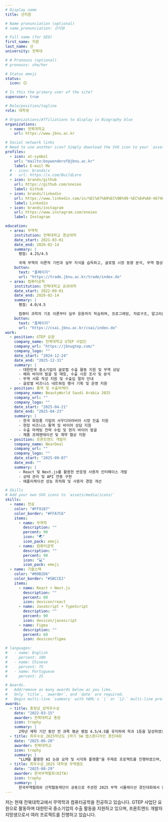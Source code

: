 ```yaml
---
# Display name
title: 선지원

# Name pronunciation (optional)
# name_pronunciation: 선지원

# Full name (for SEO)
first_name: 지원
last_name: 선
university: 전북대

# # Pronouns (optional)
# pronouns: she/her

# Status emoji
status:
  icon: 😊

# Is this the primary user of the site?
superuser: true

# Role/position/tagline
role: 대학생

# Organizations/Affiliations to display in Biography blox
organizations:
  - name: 전북대학교
    url: https://www.jbnu.ac.kr

# Social network links
# Need to use another icon? Simply download the SVG icon to your `assets/media/icons/` folder.
profiles:
  - icon: at-symbol
    url: "mailto:boywonderof@jbnu.ac.kr"
    label: E-mail Me
  # - icon: brands/x
  #   url: https://x.com/BuildLore
  - icon: brands/github
    url: https://github.com/oneieo
    label: Github
  - icon: brands/linkedin
    url: https://www.linkedin.com/in/%EC%A7%80%EC%9B%90-%EC%84%A0-467467366/
    label: Linkedin
  - icon: brands/instagram
    url: https://www.instagram.com/oneieo
    label: Instagram

education:
  - area: 무역학
    institution: 전북대학교 경상대학
    date_start: 2021-03-01
    date_end: 2026-02-14
    summary: |
      평점: 4.25/4.5

      국제 무역의 이론적 기반과 실무 지식을 습득하고, 글로벌 시장 동향 분석, 무역 협상, 수출입 절차, 국제 마케팅 전략 등을 학습하여 글로벌 비즈니스 전문가로서 성장했습니다.
    button:
      text: "홈페이지"
      url: "https://trade.jbnu.ac.kr/trade/index.do"
  - area: 컴퓨터공학
    institution: 전북대학교 공과대학
    date_start: 2022-09-01
    date_end: 2026-02-14
    summary: |
      평점: 4.0/4.5

      컴퓨터 과학의 기초 이론부터 실무 응용까지 학습하며, 프로그래밍, 자료구조, 알고리즘, 데이터베이스, 인공지능 등을 통해 혁신적인 소프트웨어 솔루션을 개발하는 능력을 키웠습니다.
    button:
      text: "홈페이지"
      url: "https://csai.jbnu.ac.kr/csai/index.do"
work:
  - position: GTEP 요원
    company_name: 전북대학교 GTEP 사업단
    company_url: "https://jbnugtep.com/"
    company_logo: ""
    date_start: "2024-12-24"
    date_end: "2025-12-31"
    summary: |
      - 대한민국 중소기업의 글로벌 수출 활동 지원 및 무역 상담
      - 해외 바이어 발굴 및 매칭, 수출 시장 조사 및 분석
      - 무역 서류 작성 지원 및 수출입 절차 안내
      - 글로벌 비즈니스 네트워킹 행사 기획 및 운영 지원
  - position: 통역 및 수출마케터
    company_name: BeautyWorld Saudi Arabia 2025
    company_url: ""
    company_logo: ""
    date_start: "2025-04-21"
    date_end: "2025-04-23"
    summary: |
      - 한국 화장품 기업의 사우디아라비아 시장 진출 지원
      - 현장 비즈니스 통역 및 바이어 상담 지원
      - 수출 마케팅 전략 수립 및 현지 바이어 발굴
      - 제품 프레젠테이션 및 계약 협상 지원
  - position: 프론트엔드 개발자
    company_name: NearDeal
    company_url: ""
    company_logo: ""
    date_start: "2025-09-07"
    date_end: ""
    summary: |
      - React 및 Next.js를 활용한 반응형 사용자 인터페이스 개발
      - 상태 관리 및 API 연동 구현
      - 애플리케이션 성능 최적화 및 사용자 경험 개선

# Skills
# Add your own SVG icons to `assets/media/icons/`
skills:
  - name: 전공
    color: "#FF91B7"
    color_border: "#FFA7C6"
    items:
      - name: 무역학
        description: ""
        percent: 90
        icon: "🌏"
        icon_pack: emoji
      - name: 컴퓨터공학
        description: ""
        percent: 90
        icon: "💻"
        icon_pack: emoji
  - name: 기술스택
    color: "#00B2D6"
    color_border: "#5BCCE2"
    items:
      - name: React + Next.js
        description: ""
        percent: 80
        icon: devicon/react
      - name: JavaScript + TypeScript
        description: ""
        percent: 90
        icon: devicon/javascript
      - name: Figma
        description: ""
        percent: 60
        icon: devicon/figma

# languages:
#   - name: English
#     percent: 100
#   - name: Chinese
#     percent: 75
#   - name: Portuguese
#     percent: 25

# Awards.
#   Add/remove as many awards below as you like.
#   Only `title`, `awarder`, and `date` are required.
#   Begin multi-line `summary` with YAML's `|` or `|2-` multi-line prefix and indent 2 spaces below.
awards:
  - title: 총장상_성적우수상
    date: "2022-03-15"
    awarder: 전북대학교 총장
    icon: trophy
    summary: |
      2학년 재학 기간 동안 전 과목 평균 평점 4.5/4.5를 유지하여 학과 1등을 달성하였으며, 이러한 학업적 성취를 인정받아 총장상을 수상하였습니다.
  - title: 최우수상_2025학년도 1학기 SW 캡스톤디자인 경진대회
    date: "2025-06-20"
    awarder: 전북대학교
    icon: trophy
    summary: |
      "LLM을 활용한 AI 논문 요약 및 시각화 플랫폼"을 주제로 프로젝트를 진행하였으며, 대규모 언어 모델의 자연어 처리 기술을 활용하여 학술 논문의 핵심 내용을 자동으로 추출하고 직관적인 시각화 자료로 변환하는 혁신적인 시스템을 개발하였습니다. 연구자들의 논문 검토 시간을 획기적으로 단축시킬 수 있는 실용적인 솔루션을 제시하였고, 우수한 기술적 완성도와 높은 활용 가능성을 인정받아 최우수상을 수상하였습니다.
  - title: 최우수상_2025 대학생 무역캠프
    date: "2025-08-29"
    awarder: 한국무역협회(KITA)
    icon: trophy
    summary: |
      한국무역협회와 산학협동재단이 공동으로 주관한 2025 무역 시뮬레이션 경진대회에서 한국 츄르 기업의 일본 시장 진출 전략을 주제로 발표하였습니다. 일본 반려동물 시장의 성장 추세와 소비자 선호도를 면밀히 분석하고, 한국 제품의 차별화된 경쟁력을 기반으로 한 현지화 전략, 유통 채널 구축 방안, 마케팅 전략 등을 체계적으로 수립하여 실현 가능성 높은 시장 진출 계획을 제시하였습니다. 시장 조사의 깊이, 전략의 구체성, 그리고 실무 적용 가능성을 인정받아 최우수상을 수상하였습니다.
---
```


저는 현재 전북대학교에서 무역학과 컴퓨터공학을 전공하고 있습니다.
GTEP 사업단 요원으로 활동하며 대한민국 중소기업의 수출 활동을 지원하고 있으며, 프론트엔드 개발자 지망생으로서 여러 프로젝트를 진행하고 있습니다.
